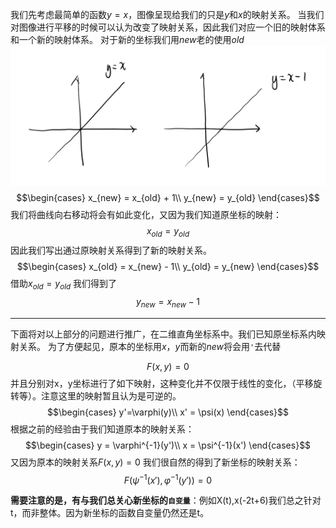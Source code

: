 我们先考虑最简单的函数$y=x$，图像呈现给我们的只是$y$和$x$的映射关系。
当我们对图像进行平移的时候可以认为改变了映射关系，因此我们对应一个旧的映射体系和一个新的映射体系。
对于新的坐标我们用$new$老的使用$old$
![Alt text](image-2.png)
$$\begin{cases}
    x_{new} = x_{old} + 1\\
    y_{new} = y_{old}
\end{cases}$$
我们将曲线向右移动将会有如此变化，又因为我们知道原坐标的映射：
$$x_{old} = y_{old}$$
因此我们写出通过原映射关系得到了新的映射关系。
$$\begin{cases}
    x_{old} = x_{new} - 1\\
    y_{old} = y_{new}
\end{cases}$$
借助$x_{old} = y_{old}$
我们得到了
$$y_{new} = x_{new} - 1$$

---

下面将对以上部分的问题进行推广，在二维直角坐标系中。我们已知原坐标系内映射关系。
为了方便起见，原本的坐标用$x$，$y$而新的$new$将会用`'`去代替

$$F(x,y)=0$$
并且分别对x，y坐标进行了如下映射，这种变化并不仅限于线性的变化，（平移旋转等）。注意这里的映射暂且认为是可逆的。
$$\begin{cases}
    y'=\varphi(y)\\
    x' = \psi(x)
\end{cases}$$
根据之前的经验由于我们知道原本的映射关系：
$$\begin{cases}
    y = \varphi^{-1}(y')\\
    x = \psi^{-1}(x')
\end{cases}$$
又因为原本的映射关系$F(x,y)=0$
我们很自然的得到了新坐标的映射关系：
$$F(\psi^{-1}(x'),\varphi^{-1}(y'))=0$$

**需要注意的是，有与我们总关心新坐标的`自变量`**：例如X(t),x(-2t+6)我们总之针对t，而非整体。因为新坐标的函数自变量仍然还是t。